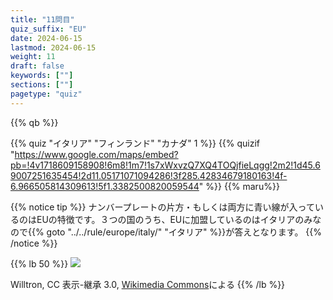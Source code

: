 ```yaml
---
title: "11問目"
quiz_suffix: "EU"
date: 2024-06-15
lastmod: 2024-06-15
weight: 11
draft: false
keywords: [""]
sections: [""]
pagetype: "quiz"
---
```


{{% qb %}}

{{% quiz "イタリア" "フィンランド" "カナダ" 1 %}}
{{% quizif "https://www.google.com/maps/embed?pb=!4v1718609158908!6m8!1m7!1s7xWxvzQ7XQ4TOQjfieLqgg!2m2!1d45.69007251635454!2d11.05171071094286!3f285.42834679180163!4f-6.966505814309613!5f1.3382500820059544" %}}
{{% maru%}}

<div class="googlemap-if ansarea transparent-area">
{{% notice tip %}}
ナンバープレートの片方・もしくは両方に青い線が入っているのはEUの特徴です。３つの国のうち、EUに加盟しているのはイタリアのみなので{{% goto "../../rule/europe/italy/" "イタリア" %}}が答えとなります。
{{% /notice %}}

{{% lb 50 %}}
![](https://geopinning.space/rule/europe/italy/2023-04-12-11-23-23.png)

Willtron, CC 表示-継承 3.0, <a href="https://commons.wikimedia.org/w/index.php?curid=4619704">Wikimedia Commons</a>による
{{% /lb %}}
</div>